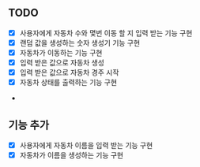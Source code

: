## TODO
- [x] 사용자에게 자동차 수와 몇번 이동 할 지 입력 받는 기능 구현
- [x] 랜덤 값을 생성하는 숫자 생성기 기능 구현
- [x] 자동차가 이동하는 기능 구현
- [x] 입력 받은 값으로 자동차 생성
- [x] 입력 받은 값으로 자동차 경주 시작
- [x] 자동차 상태를 출력하는 기능 구현
- 


## 기능 추가
- [x] 사용자에게 자동차 이름을 입력 받는 기능 구현
- [x] 자동차가 이름을 생성하는 기능 구현